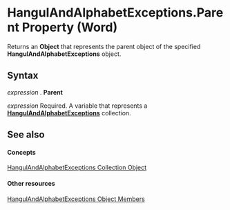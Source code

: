 
# HangulAndAlphabetExceptions.Parent Property (Word)

Returns an  **Object** that represents the parent object of the specified **HangulAndAlphabetExceptions** object.


## Syntax

 _expression_ . **Parent**

 _expression_ Required. A variable that represents a **[HangulAndAlphabetExceptions](ddb128f0-3752-5d38-e65a-767f17d86294.md)** collection.


## See also


#### Concepts


[HangulAndAlphabetExceptions Collection Object](ddb128f0-3752-5d38-e65a-767f17d86294.md)
#### Other resources


[HangulAndAlphabetExceptions Object Members](9b084f40-dc31-1809-ea89-45d16f6a2356.md)
